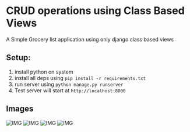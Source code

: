 # CRUD operations using Class Based Views
A Simple Grocery list application using only django class based views 

## Setup:
1. install python on system
2. install all deps using `pip install -r requirements.txt`
3. run server using `python manage.py runserver`
4. Test server will start at  `http://localhost:8000`

## Images
![IMG](https://github.com/SaadJamilAkhtar/Project-Images/blob/master/django-grocery-1.png?raw=true)
![IMG](https://github.com/SaadJamilAkhtar/Project-Images/blob/master/django-grocery-2.png?raw=true)
![IMG](https://github.com/SaadJamilAkhtar/Project-Images/blob/master/django-grocery-3.png?raw=true)
![IMG](https://github.com/SaadJamilAkhtar/Project-Images/blob/master/django-grocery-4.png?raw=true)
